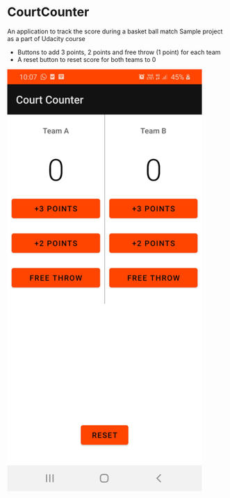 # CourtCounter
An application to track the score during a basket ball match
Sample project as a part of Udacity course

* Buttons to add 3 points, 2 points and free throw (1 point) for each team
* A reset button to reset score for both teams to 0


<img src="https://github.com/shreyadenny/CourtCounter/blob/master/Screenshot_20210526-100731_Court%20Counter.jpg?raw=true" width="448">
